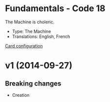 # Fundamentals - Code 18

The Machine is choleric.

* Type: The Machine
* Translations: English, French

[Card configuration](code-18.md)

<a name="1"></a>
# v1 (2014-09-27)

## Breaking changes

- Creation